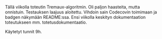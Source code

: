 Tällä viikolla toteutin Tremaux-algoritmin. Oli paljon haasteita, mutta onnistuin. Testauksen laajuus aloitettu. Vihdoin sain Codecovin toimimaan ja badgen näkymään README:ssa. Ensi viikolla 
keskityn dokumentaation toteutukseen mm. totetusdokumentaatio. 

Käytetyt tunnit 9h.
